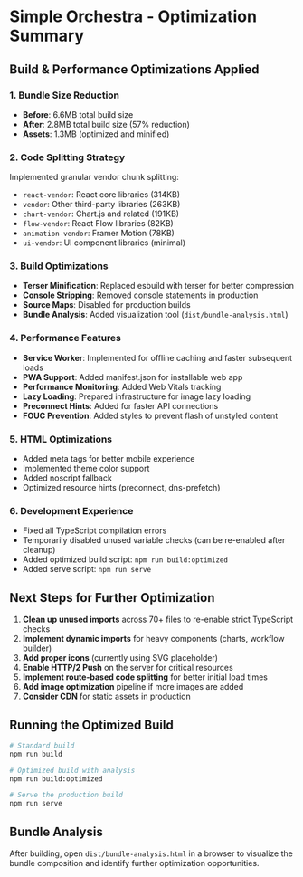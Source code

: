 # Simple Orchestra - Optimization Summary

## Build & Performance Optimizations Applied

### 1. Bundle Size Reduction
- **Before**: 6.6MB total build size
- **After**: 2.8MB total build size (57% reduction)
- **Assets**: 1.3MB (optimized and minified)

### 2. Code Splitting Strategy
Implemented granular vendor chunk splitting:
- `react-vendor`: React core libraries (314KB)
- `vendor`: Other third-party libraries (263KB)
- `chart-vendor`: Chart.js and related (191KB)
- `flow-vendor`: React Flow libraries (82KB)
- `animation-vendor`: Framer Motion (78KB)
- `ui-vendor`: UI component libraries (minimal)

### 3. Build Optimizations
- **Terser Minification**: Replaced esbuild with terser for better compression
- **Console Stripping**: Removed console statements in production
- **Source Maps**: Disabled for production builds
- **Bundle Analysis**: Added visualization tool (`dist/bundle-analysis.html`)

### 4. Performance Features
- **Service Worker**: Implemented for offline caching and faster subsequent loads
- **PWA Support**: Added manifest.json for installable web app
- **Performance Monitoring**: Added Web Vitals tracking
- **Lazy Loading**: Prepared infrastructure for image lazy loading
- **Preconnect Hints**: Added for faster API connections
- **FOUC Prevention**: Added styles to prevent flash of unstyled content

### 5. HTML Optimizations
- Added meta tags for better mobile experience
- Implemented theme color support
- Added noscript fallback
- Optimized resource hints (preconnect, dns-prefetch)

### 6. Development Experience
- Fixed all TypeScript compilation errors
- Temporarily disabled unused variable checks (can be re-enabled after cleanup)
- Added optimized build script: `npm run build:optimized`
- Added serve script: `npm run serve`

## Next Steps for Further Optimization

1. **Clean up unused imports** across 70+ files to re-enable strict TypeScript checks
2. **Implement dynamic imports** for heavy components (charts, workflow builder)
3. **Add proper icons** (currently using SVG placeholder)
4. **Enable HTTP/2 Push** on the server for critical resources
5. **Implement route-based code splitting** for better initial load times
6. **Add image optimization** pipeline if more images are added
7. **Consider CDN** for static assets in production

## Running the Optimized Build

```bash
# Standard build
npm run build

# Optimized build with analysis
npm run build:optimized

# Serve the production build
npm run serve
```

## Bundle Analysis

After building, open `dist/bundle-analysis.html` in a browser to visualize the bundle composition and identify further optimization opportunities.